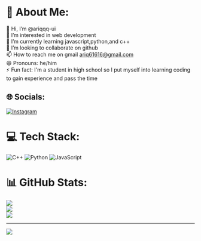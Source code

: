 # 💫 About Me:
👋 Hi, I’m @ariqqq-ui<br>👀 I’m interested in web development<br>🌱 I’m currently learning javascript,python,and c++<br>💞️ I’m looking to collaborate on github<br>📫 How to reach me on gmail ariq61616@gmail.com<br>😄 Pronouns: he/him<br>⚡ Fun fact: I'm a student in high school so I put myself into learning coding to gain experience and pass the time


## 🌐 Socials:
[![Instagram](https://img.shields.io/badge/Instagram-%23E4405F.svg?logo=Instagram&logoColor=white)](https://instagram.com/@ariqq_attllh) 

# 💻 Tech Stack:
![C++](https://img.shields.io/badge/c++-%2300599C.svg?style=for-the-badge&logo=c%2B%2B&logoColor=white) ![Python](https://img.shields.io/badge/python-3670A0?style=for-the-badge&logo=python&logoColor=ffdd54) ![JavaScript](https://img.shields.io/badge/javascript-%23323330.svg?style=for-the-badge&logo=javascript&logoColor=%23F7DF1E)
# 📊 GitHub Stats:
![](https://github-readme-stats.vercel.app/api?username=@ariqq-ui&theme=dark&hide_border=false&include_all_commits=true&count_private=false)<br/>
![](https://github-readme-streak-stats.herokuapp.com/?user=@ariqq-ui&theme=dark&hide_border=false)<br/>
![](https://github-readme-stats.vercel.app/api/top-langs/?username=@ariqq-ui&theme=dark&hide_border=false&include_all_commits=true&count_private=false&layout=compact)

---
[![](https://visitcount.itsvg.in/api?id=@ariqq-ui&icon=0&color=0)](https://visitcount.itsvg.in)

<!-- Proudly created with GPRM ( https://gprm.itsvg.in ) -->
